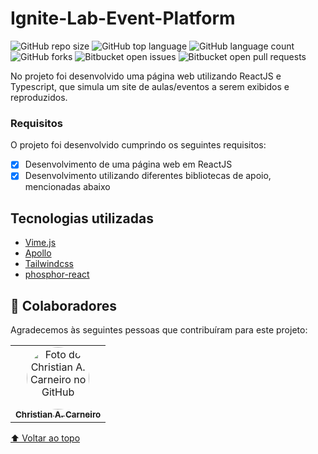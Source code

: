 # Ignite-Lab-Event-Platform

![GitHub repo size](https://img.shields.io/github/repo-size/horakhy/Ignite-Lab-Event-Platform?style=for-the-badge)
![GitHub top language](https://img.shields.io/github/languages/top/horakhy/Ignite-Lab-Event-Platform?style=for-the-badge)
![GitHub language count](https://img.shields.io/github/languages/count/horakhy/Ignite-Lab-Event-Platform?style=for-the-badge)
![GitHub forks](https://img.shields.io/github/forks/horakhy/Ignite-Lab-Event-Platform?style=for-the-badge)
![Bitbucket open issues](https://img.shields.io/bitbucket/issues/horakhy/Ignite-Lab-Event-Platform?style=for-the-badge)
![Bitbucket open pull requests](https://img.shields.io/bitbucket/pr-raw/horakhy/Ignite-Lab-Event-Platform?style=for-the-badge)

No projeto foi desenvolvido uma página web utilizando ReactJS e Typescript, que simula um site de aulas/eventos a serem exibidos e reproduzidos.

### Requisitos

O projeto foi desenvolvido cumprindo os seguintes requisitos:

- [x] Desenvolvimento de uma página web em ReactJS
- [x] Desenvolvimento utilizando diferentes bibliotecas de apoio, mencionadas abaixo

## Tecnologias utilizadas
- [Vime.js](https://vimejs.com/)
- [Apollo](https://www.apollographql.com/docs/react/)
- [Tailwindcss](https://tailwindcss.com)
- [phosphor-react](https://phosphoricons.com/)

## 🤝 Colaboradores

Agradecemos às seguintes pessoas que contribuíram para este projeto:

<table>
  <tr>
    <td align="center">
      <a href="https://github.com/horakhy/">
        <img style="border-radius: 500px" src="https://avatars.githubusercontent.com/u/62550733?v=4" width="100px;" alt="Foto do Christian A. Carneiro no GitHub"/><br>
        <sub>
          <b>Christian A. Carneiro</b>
        </sub>
      </a>
    </td>
  </tr>
</table>

[⬆ Voltar ao topo](#SD_WebServices_Rest)<br>
